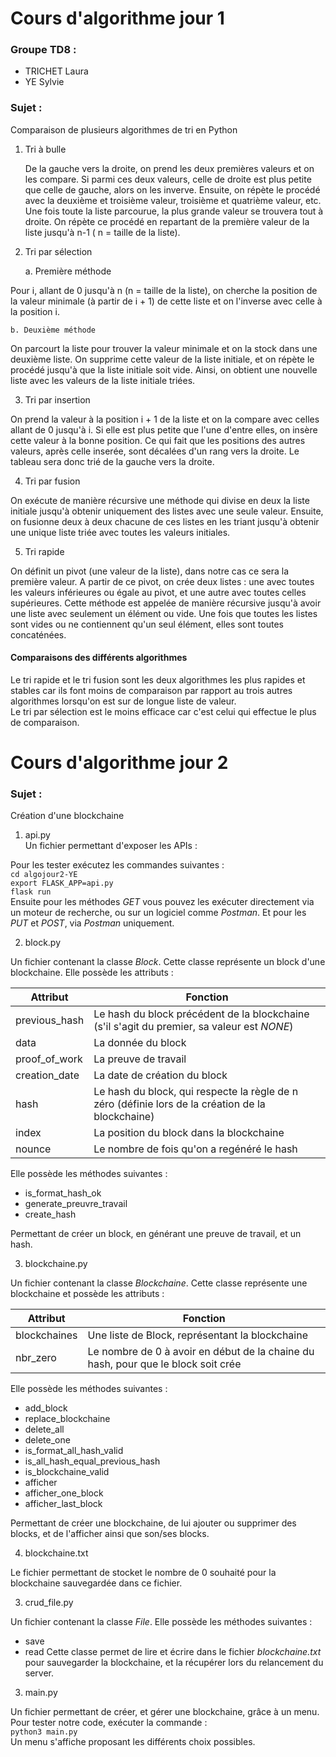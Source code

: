 # Cours d'algorithme jour 1 

### Groupe TD8 : 
* TRICHET Laura
* YE Sylvie

### Sujet :
Comparaison de plusieurs algorithmes de tri en Python

1. Tri à bulle    


   De la gauche vers la droite, on prend les deux premières valeurs et on les compare. Si parmi ces deux valeurs, celle de 
   droite est plus petite que celle de gauche, alors on les inverve. Ensuite, on répète le procédé avec la deuxième et 
   troisième valeur, troisième et quatrième valeur, etc. 
   Une fois toute la liste parcourue, la plus grande valeur se trouvera tout à droite.
   On répète ce procédé en repartant de la première valeur de la liste jusqu'à n-1 ( n = taille de la liste).  

2. Tri par sélection    


    a. Première méthode


Pour i, allant de 0 jusqu'à n (n = taille de la liste), on cherche la position de la valeur minimale (à partir de i + 1) 
de cette liste et on l'inverse avec celle à la position i.

    b. Deuxième méthode   
   
On parcourt la liste pour trouver la valeur minimale et on la stock dans une deuxième liste.
On supprime cette valeur de la liste initiale, et on répète le procédé jusqu'à que la liste initiale soit vide.
Ainsi, on obtient une nouvelle liste avec les valeurs de la liste initiale triées.

3. Tri par insertion 
   
On prend la valeur à la position i + 1 de la liste et on la compare avec celles allant de 0 jusqu'à i. Si elle est plus 
petite que l'une d'entre elles, on insère cette valeur à la bonne position. Ce qui fait que les positions des autres 
valeurs, après celle inserée, sont décalées d'un rang vers la droite. Le tableau sera donc trié de la gauche vers la droite.

4. Tri par fusion 
   
On exécute de manière récursive une méthode qui divise en deux la liste initiale jusqu'à obtenir uniquement des 
listes avec une seule valeur. Ensuite, on fusionne deux à deux chacune de ces listes en les triant jusqu'à obtenir une unique liste
triée avec toutes les valeurs initiales.

5. Tri rapide

On définit un pivot (une valeur de la liste), dans notre cas ce sera la première valeur. A partir de ce pivot, on crée 
deux listes : une avec toutes les valeurs inférieures ou égale au pivot, et une autre avec toutes celles supérieures. 
Cette méthode est appelée de manière récursive jusqu'à avoir une liste avec seulement un élément ou vide. Une fois que toutes
les listes sont vides ou ne contiennent qu'un seul élément, elles sont toutes concaténées. 

#### Comparaisons des différents algorithmes
Le tri rapide et le tri fusion sont les deux algorithmes les plus rapides et stables car ils font moins de comparaison 
par rapport au trois autres algorithmes lorsqu'on est sur de longue liste de valeur.   
Le tri par sélection est le moins efficace car c'est celui qui effectue le plus de comparaison. 

# Cours d'algorithme jour 2 

### Sujet :
Création d'une blockchaine

1. api.py    
Un fichier permettant d'exposer les APIs :

Pour les tester exécutez les commandes suivantes :   
```cd algojour2-YE```   
```export FLASK_APP=api.py```   
```flask run```   
Ensuite pour les méthodes *GET* vous pouvez les exécuter directement via un moteur de recherche, ou sur un logiciel comme *Postman*. Et pour les *PUT* et *POST*, via *Postman* uniquement.

2. block.py   

Un fichier contenant la classe *Block*. Cette classe représente un block d'une blockchaine. Elle possède les attributs :

| Attribut                  | Fonction     | 
| -------------             | -------------| 
| previous_hash             | Le hash du block précédent de la blockchaine (s'il s'agit du premier, sa valeur est *NONE*) | 
| data                      | La donnée du block      |  
| proof_of_work             | La preuve de travail     |
| creation_date             | La date de création du block     |
| hash                      | Le hash du block, qui respecte la règle de n zéro (définie lors de la création de la blockchaine)     |
| index                     | La position du block dans la blockchaine     |
| nounce                    | Le nombre de fois qu'on a regénéré le hash   |   



Elle possède les méthodes suivantes :
- is_format_hash_ok
- generate_preuvre_travail
- create_hash

Permettant de créer un block, en générant une preuve de travail, et un hash. 

3. blockchaine.py    

Un fichier contenant la classe *Blockchaine*. Cette classe représente une blockchaine et possède les attributs :

| Attribut                  | Fonction     | 
| -------------             | -------------| 
| blockchaines             | Une liste de Block, représentant la blockchaine | 
| nbr_zero                  | Le nombre de 0 à avoir en début de la chaine du hash, pour que le block soit crée      |  

Elle possède les méthodes suivantes :
- add_block
- replace_blockchaine
- delete_all
- delete_one
- is_format_all_hash_valid
- is_all_hash_equal_previous_hash
- is_blockchaine_valid
- afficher
- afficher_one_block
- afficher_last_block

Permettant de créer une blockchaine, de lui ajouter ou supprimer des blocks, et de l'afficher ainsi que son/ses blocks. 

4. blockchaine.txt  

Le fichier permettant de stocket le nombre de 0 souhaité pour la blockchaine sauvegardée dans ce fichier.

3. crud_file.py  

Un fichier contenant la classe *File*. 
Elle possède les méthodes suivantes :
- save
- read
Cette classe permet de lire et écrire dans le fichier *blockchaine.txt* pour sauvegarder la blockchaine, et la récupérer lors du relancement du server.

3. main.py  

Un fichier permettant de créer, et gérer une blockchaine, grâce à un menu. Pour tester notre code, exécuter la commande :   
```python3 main.py```   
 Un menu s'affiche proposant les différents choix possibles.
